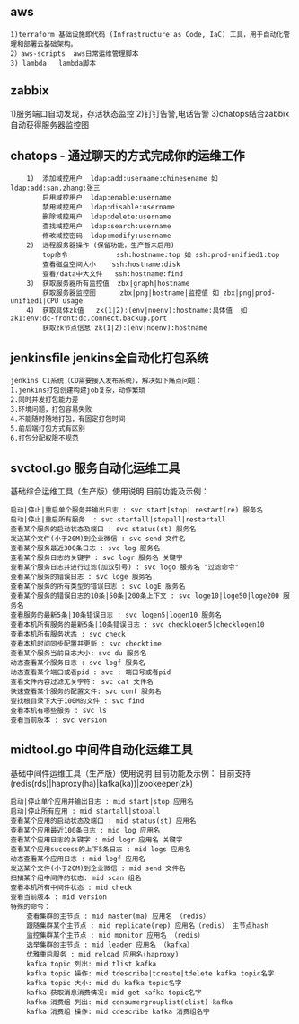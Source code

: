 ## aws 
    1)terraform 基础设施即代码 (Infrastructure as Code, IaC) 工具，用于自动化管理和部署云基础架构。
    2）aws-scripts  aws日常运维管理脚本
    3) lambda   lambda脚本

## zabbix
   1)服务端口自动发现，存活状态监控
   2)钉钉告警,电话告警
   3)chatops结合zabbix自动获得服务器监控图

## chatops - 通过聊天的方式完成你的运维工作
        1)  添加域控用户  ldap:add:username:chinesename 如 ldap:add:san.zhang:张三
            启用域控用户  ldap:enable:username
            禁用域控用户  ldap:disable:username 
            删除域控用户  ldap:delete:username  
            查找域控用户  ldap:search:username 
            修改域控密码  ldap:modify:username
        2)  远程服务器操作 (保留功能，生产暂未启用)
            top命令            ssh:hostname:top 如 ssh:prod-unified1:top
            查看磁盘空间大小    ssh:hostname:disk
            查看/data中大文件   ssh:hostname:find
        3)  获取服务器所有监控值  zbx|graph|hostname
            获取服务器监控图      zbx|png|hostname|监控值 如 zbx|png|prod-unified1|CPU usage
        4)  获取具体zk值   zk(1|2):(env|noenv):hostname:具体值  如 zk1:env:dc-front:dc.connect.backup.port
            获取zk节点信息 zk(1|2):(env|noenv):hostname	

## jenkinsfile jenkins全自动化打包系统
    jenkins CI系统（CD需要接入发布系统），解决如下痛点问题：
    1.jenkins打包创建构建job复杂，动作繁琐
    2.同时并发打包能力差
    3.环境问题，打包容易失败
    4.不能随时随地打包，有固定打包时间
    5.前后端打包方式有区别
    6.打包分配权限不规范
    


## svctool.go 服务自动化运维工具

基础综合运维工具（生产版）使用说明
	目前功能及示例：

	启动|停止|重启单个服务并输出日志 : svc start|stop| restart(re) 服务名
	启动|停止|重启所有服务  : svc startall|stopall|restartall 
	查看某个服务的启动状态及端口 : svc status(st) 服务名
	发送某个文件(小于20M)到企业微信 : svc send 文件名
	查看某个服务最近300条日志 : svc log 服务名
	查看某个服务日志的关键字 : svc logr 服务名 关键字
	查看某个服务日志并进行过滤(加双引号) : svc logo 服务名 "过滤命令"
	查看某个服务的错误日志 : svc loge 服务名
	查看某个服务的所有类型的错误日志 : svc logE 服务名 
	查看某个服务的错误日志的10条|50条|200条上下文 : svc loge10|loge50|loge200 服务名 
	查看服务的最新5条|10条错误日志 : svc logen5|logen10 服务名 
	查看本机所有服务的最新5条|10条错误日志 : svc checklogen5|checklogen10
	查看本机所有服务状态 : svc check
	查看本机时间同步配置并更新 : svc checktime
	查看某个服务当前日志大小: svc du 服务名
	动态查看某个服务日志 : svc logf 服务名
	动态查看某个端口或者pid : svc : 端口号或者pid
	查看文件内容过滤无关字符： svc cat 文件名 
	快速查看某个服务的配置文件: svc conf 服务名
	查找根目录下大于100M的文件 : svc find
	查看本机有哪些服务 : svc ls
	查看当前版本 : svc version

## midtool.go 中间件自动化运维工具

基础中间件运维工具（生产版）使用说明
	目前功能及示例：
	目前支持(redis(rds)|haproxy(ha)|kafka(ka))|zookeeper(zk)

	启动|停止单个应用并输出日志 : mid start|stop 应用名
	启动|停止所有应用 : mid startall|stopall
	查看某个应用的启动状态及端口 : mid status(st) 应用名
	查看某个应用最近100条日志 : mid log 应用名
	查看某个应用日志的关键字 : mid logr 应用名 关键字
	查看某个应用success的上下5条日志 : mid logs 应用名
	动态查看某个应用日志 : mid logf 应用名
	发送某个文件(小于20M)到企业微信 : mid send 文件名
	扫描某个组中间件的状态: mid scan 组名
	查看本机所有中间件状态 : mid check
	查看当前版本 : mid version
	特殊的命令：
		查看集群的主节点 : mid master(ma) 应用名 （redis）
		跟随集群某个主节点 : mid replicate(rep) 应用名（redis） 主节点hash
		监控集群某个主节点 : mid monitor 应用名 （redis）
		选举集群的主节点 : mid leader 应用名 （kafka）
		优雅重启服务 : mid reload 应用名(haproxy)
		kafka topic 列出: mid tlist kafka
		kafka topic 操作: mid tdescribe|tcreate|tdelete kafka topic名字
		kafka topic 大小: mid du kafka topic名字
		kafka 获取消息消费情况: mid get kafka topic名字   
		kafka 消费组 列出: mid consumergrouplist(clist) kafka
		kafka 消费组 操作: mid cdescribe kafka 消费组名字

